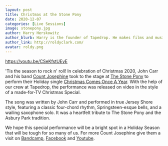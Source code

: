 ```yaml
---
layout: post
title: Christmas at the Stone Pony
date: 2020-12-07
categories: [Live Sessions]
image: stonepony.jpg
author: Harry Herskowitz
author_blurb: Harry is the founder of Tapedrop. He makes films and music under the alias Roldy Clark.
author_link: http://roldyclark.com/
avatar: roldy.png
---
```


https://youtu.be/CSeKfstUEyE

'Tis the season to rock n' roll! In celebration of Christmas 2020, John Carr and his band [Count Josephine](https://thecountjosephineband.bandcamp.com/) took to the stage at [The Stone Pony](https://www.stoneponyonline.com/) to perform their Holiday single [Christmas Comes Once A Year](https://thecountjosephineband.bandcamp.com/track/christmas-comes-once-a-year-live-at-the-stone-pony-2020). With the help of our crew at Tapedrop, the performance was released on video in the style of a made-for-TV Christmas Special.

The song was written by John Carr and performed in true Jersey Shore style, featuring a classic four-chord rhythm, Springsteen-esque bells, and a wailing saxophone solo. It was a heartfelt tribute to The Stone Pony and the Asbury Park tradition.

We hope this special performance will be a bright spot in a Holiday Season that will be tough for so many of us. For more Count Josephine give them a visit on [Bandcamp](https://thecountjosephineband.bandcamp.com/), [Facebook](https://www.facebook.com/countjosephineband1112) and [Youtube](https://www.youtube.com/channel/UCoronFr4AdGAaEMsZEmL6Yw).
